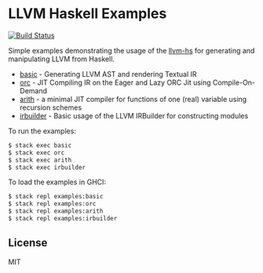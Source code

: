 LLVM Haskell Examples
=====================

[![Build Status](https://travis-ci.org/llvm-hs/llvm-hs-examples.svg?branch=master)](https://travis-ci.org/llvm-hs/llvm-hs-examples)

Simple examples demonstrating the usage of the
[llvm-hs](https://github.com/llvm-hs/llvm-hs) for generating and manipulating
LLVM from Haskell.

* [basic](./basic) - Generating LLVM AST and rendering Textual IR
* [orc](./orc) - JIT Compiling IR on the Eager and Lazy ORC Jit using Compile-On-Demand
* [arith](./arith) - a minimal JIT compiler for functions of one (real) variable using recursion schemes
* [irbuilder](./irbuilder) - Basic usage of the LLVM IRBuilder for constructing modules

To run the examples:

```bash
$ stack exec basic
$ stack exec orc
$ stack exec arith
$ stack exec irbuilder
```

To load the examples in GHCI:

```bash
$ stack repl examples:basic
$ stack repl examples:orc
$ stack repl examples:arith
$ stack repl examples:irbuilder
```

License
-------

MIT
